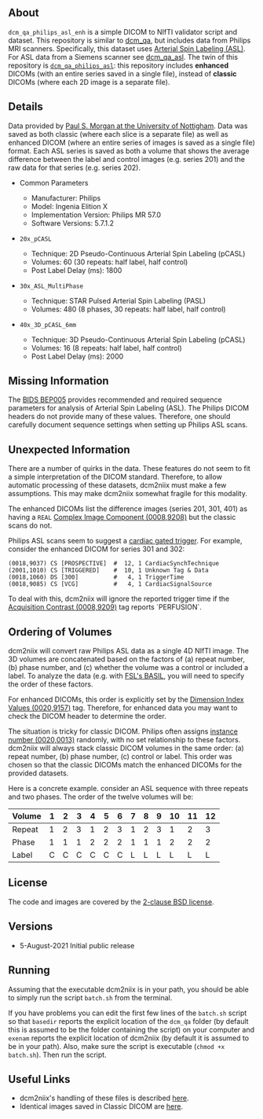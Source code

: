 ## About

`dcm_qa_philips_asl_enh` is a simple DICOM to NIfTI validator script and dataset. This repository is similar to [dcm_qa](https://github.com/neurolabusc/dcm_qa), but includes data from Philips MRI scanners. Specifically, this dataset uses [Arterial Spin Labeling (ASL)](https://crnl.readthedocs.io/asl/index.html). For ASL data from a Siemens scanner see [dcm_qa_asl](https://github.com/neurolabusc/dcm_qa_asl). The twin of this repository is [`dcm_qa_philips_asl`](https://github.com/neurolabusc/dcm_qa_philips_asl): this repository includes **enhanced** DICOMs (with an entire series saved in a single file), instead of **classic** DICOMs (where each 2D image is a separate file).

## Details

Data provided by [Paul S. Morgan at the University of Nottigham](https://www.nottingham.ac.uk/research/beacons-of-excellence/precision-imaging/our-experts/paul-morgan/index.aspx). Data was saved as both classic (where each slice is a separate file) as well as enhanced DICOM (where an entire series of images is saved as a single file) format. Each ASL series is saved as both a volume that shows the average difference between the label and control images (e.g. series 201) and the raw data for that series (e.g. series 202).

* Common Parameters 
  * Manufacturer: Philips
  * Model: Ingenia Elition X
  * Implementation Version: Philips MR 57.0
  * Software Versions: 5.7.1.2

* `20x_pCASL`
  * Technique: 2D Pseudo-Continuous Arterial Spin Labeling (pCASL)
  * Volumes: 60 (30 repeats: half label, half control) 
  * Post Label Delay (ms):	1800

* `30x_ASL_MultiPhase`
  * Technique: STAR Pulsed Arterial Spin Labeling (PASL)
  * Volumes: 480 (8 phases, 30 repeats: half label, half control) 
  
* `40x_3D_pCASL_6mm`
  * Technique: 3D Pseudo-Continuous Arterial Spin Labeling (pCASL)
  * Volumes: 16 (8 repeats: half label, half control)
  * Post Label Delay (ms):	2000

## Missing Information

The [BIDS BEP005](https://bids.neuroimaging.io/get_involved) provides recommended and required sequence parameters for analysis of Arterial Spin Labeling (ASL). The Philips DICOM headers do not provide many of these values. Therefore, one should carefully document sequence settings when setting up Philips ASL scans.

## Unexpected Information

There are a number of quirks in the data. These features do not seem to fit a simple interpretation of the DICOM standard. Therefore, to allow automatic processing of these datasets, dcm2niix must make a few assumptions. This may make dcm2niix somewhat fragile for this modality.

The enhanced DICOMs list the difference images (series 201, 301, 401) as having a `REAL` [Complex Image Component (0008,9208)](https://dicom.innolitics.com/ciods/enhanced-mr-image/enhanced-mr-image/00089208) but the classic scans do not.

Philips ASL scans seem to suggest a [cardiac gated trigger](https://github.com/rordenlab/dcm2niix/issues/408). For example, consider the enhanced DICOM for series 301 and 302:

```
(0018,9037) CS [PROSPECTIVE]  #  12, 1 CardiacSynchTechnique
(2001,1010) CS [TRIGGERED]    #  10, 1 Unknown Tag & Data
(0018,1060) DS [300]          #   4, 1 TriggerTime
(0018,9085) CS [VCG]          #   4, 1 CardiacSignalSource
```
To deal with this, dcm2niix will ignore the reported trigger time if the [Acquisition Contrast (0008,9209)](http://dicomlookup.com/lookup.asp?sw=Tnumber&q=(0008,9209)) tag reports `PERFUSION`.


## Ordering of Volumes
 
 dcm2niix will convert raw Philips ASL data as a single 4D NIfTI image. The 3D volumes are concatenated based on the factors of (a) repeat number, (b) phase number, and (c) whether the volume was a control or included a label. To analyze the data (e.g. with [FSL's BASIL](https://users.fmrib.ox.ac.uk/~chappell/asl_primer/ex1GUI/index.html), you will need to specify the order of these factors. 

For enhanced DICOMs, this order is explicitly set by the [Dimension Index Values (0020,9157)](http://dicomlookup.com/lookup.asp?sw=Tnumber&q=(0020,9157)) tag. Therefore, for enhanced data you may want to check the DICOM header to determine the order.
 
The situation is tricky for classic DICOM. Philips often assigns [instance number (0020,0013)](https://dicom.innolitics.com/ciods/ct-image/general-image/00200013) randomly, with no set relationship to these factors. dcm2niix will always stack classic DICOM volumes in the same order: (a) repeat number, (b) phase number, (c) control or label. This order was chosen so that the classic DICOMs match the enhanced DICOMs for the provided datasets.

Here is a concrete example. consider an ASL sequence with three repeats and two phases. The order of the twelve volumes will be:

| Volume | 1 | 2 | 3 | 4 | 5 | 6 | 7 | 8 | 9 | 10 | 11 | 12 |
|--------|---|---|---|---|---|---|---|---|---|----|----|----|
|Repeat  | 1 | 2 | 3 | 1 | 2 | 3 | 1 | 2 | 3 | 1  | 2  | 3  |
|Phase   | 1 | 1 | 1 | 2 | 2 | 2 | 1 | 1 | 1 | 2  | 2  | 2  |
|Label   | C | C | C | C | C | C | L | L | L | L  | L  | L  |


## License

The code and images are covered by the [2-clause BSD license](https://opensource.org/licenses/BSD-2-Clause).

## Versions

* 5-August-2021 Initial public release


## Running

Assuming that the executable dcm2niix is in your path, you should be able to simply run the script `batch.sh` from the terminal.

If you have problems you can edit the first few lines of the `batch.sh` script so that `basedir` reports the explicit location of the `dcm_qa` folder (by default this is assumed to be the folder containing the script) on your computer and `exenam` reports the explicit location of dcm2niix (by default it is assumed to be in your path). Also, make sure the script is executable (`chmod +x batch.sh`). Then run the script.

## Useful Links

 - dcm2niix's handling of these files is described [here](https://github.com/rordenlab/dcm2niix/tree/master/Philips).
 - Identical images saved in Classic DICOM are [here](https://github.com/neurolabusc/dcm_qa_philips_asl).